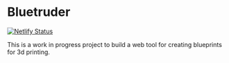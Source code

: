 # Bluetruder

[![Netlify Status](https://api.netlify.com/api/v1/badges/e59f8bc0-6fbb-4e98-a259-8227482334ba/deploy-status)](https://app.netlify.com/sites/label-generator/deploys)

This is a work in progress project to build a web tool for creating blueprints for 3d printing.
